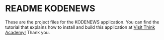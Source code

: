 # README KODENEWS

These are the project files for the KODENEWS application. You can find the tutorial that explains how to install and build this application at
[Visit Think Academy!](http://thinkacademy.io/courses/learn%20ruby%20on%20rails%20by%20building%20a%20hacker%20news%20clone)
Thank you. 

